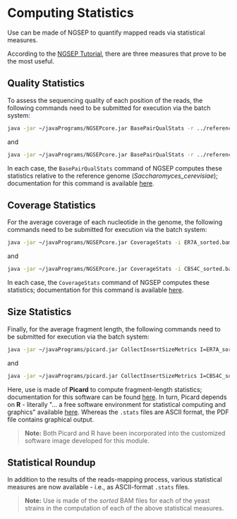 # Computing Statistics 

Use can be made of NGSEP to quantify mapped reads via statistical measures. 

According to the [NGSEP Tutorial](https://sourceforge.net/projects/ngsep/files/training/Tutorial.txt/download), there are three measures that prove to be the most useful. 

## Quality Statistics 

To assess the sequencing quality of each position of the reads, the following commands need to be submitted for execution via the batch system:

```bash
java -jar ~/javaPrograms/NGSEPcore.jar BasePairQualStats -r ../reference/Saccharomyces_cerevisiae.fa -o ER7A_readpos.stats ER7A_sorted.bam
```

and 

```bash
java -jar ~/javaPrograms/NGSEPcore.jar BasePairQualStats -r ../reference/Saccharomyces_cerevisiae.fa -o CBS4C_readpos.stats CBS4C_sorted.bam
```

In each case, the `BasePairQualStats` command of NGSEP computes these statistics relative to the reference genome (*Saccharomyces_cerevisiae*); documentation for this command is available [here](https://sourceforge.net/projects/ngsep/files/Library/). 

## Coverage Statistics 

For the average coverage of each nucleotide in the genome, the following commands need to be submitted for execution via the batch system:

```bash
java -jar ~/javaPrograms/NGSEPcore.jar CoverageStats -i ER7A_sorted.bam -o ER7A_coverage.stats
```

and 

```bash
java -jar ~/javaPrograms/NGSEPcore.jar CoverageStats -i CBS4C_sorted.bam -o CBS4C_coverage.stats
```

In each case, the `CoverageStats` command of NGSEP computes these statistics; documentation for this command is available [here](https://sourceforge.net/projects/ngsep/files/Library/). 

## Size Statistics 

Finally, for the average fragment length, the following commands need to be submitted for execution via the batch system:
       
```bash
java -jar ~/javaPrograms/picard.jar CollectInsertSizeMetrics I=ER7A_sorted.bam O=ER7A_insertLength.stats H=ER7A_insertLength.pdf
```

and 

```bash
java -jar ~/javaPrograms/picard.jar CollectInsertSizeMetrics I=CBS4C_sorted.bam O=CBS4C_insertLength.stats H=CBS4C_insertLength.pdf
```

Here, use is made of **Picard** to compute fragment-length statistics; documentation for this software can be found [here](https://broadinstitute.github.io/picard/). In turn, Picard depends on **R** - literally "... a free software environment for statistical computing and graphics" available [here](https://www.r-project.org/). Whereas the `.stats` files are ASCII format, the PDF file contains graphical output. 

> **Note:**
> Both Picard and R have been incorporated into the customized software image developed for this module.

## Statistical Roundup 

In addition to the results of the reads-mapping process, various statistical measures are now available - i.e., as ASCII-format `.stats` files. 

> **Note:** 
> Use is made of the *sorted* BAM files for each of the yeast strains in the computation of each of the above statistical measures. 
